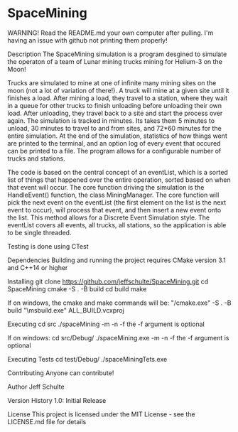 # SpaceMining
WARNING!
Read the README.md your own computer after pulling. I'm having an issue with github not printing them properly!

Description
The SpaceMining simulation is a program desgined to simulate the operaton of a team of Lunar mining trucks mining for Helium-3 on the Moon!

Trucks are simulated to mine at one of infinite many mining sites on the moon (not a lot of variation of there!).
A truck will mine at a given site until it finishes a load.
After mining a load, they travel to a station, where they wait in a queue for other trucks to finish unloading before unloading their own load.
After unloading, they travel back to a site and start the process over again.
The simulation is tracked in minutes. Its takes them 5 minutes to unload, 30 minutes to travel to and from sites, and 72*60 minutes for the entire simulation.
At the end of the simulation, statistics of how things went are printed to the terminal, and an option log of every event that occured can be printed to a file.
The program allows for a configurable number of trucks and stations.

The code is based on the central concept of an eventList, which is a sorted list of things that happened over the entire operation, sorted based on when that event will occur. The core function driving the simulation is the HandleEvent() function, the class MiningManager. The core function will pick the
next event on the eventList (the first element on the list is the next event to occur), will process that event, and then insert a new event onto the list.
This method allows for a Discrete Event Simulation style. The eventList covers all events, all trucks, all stations, so the application is able to be single threaded.

Testing is done using CTest

Dependencies
Building and running the project requires CMake version 3.1 and C++14 or higher

Installing
git clone https://github.com/jeffschulte/SpaceMining.git
cd SpaceMining
cmake -S . -B build
cd build
make

If on windows, the cmake and make commands will be:
"<path>/cmake.exe" -S . -B build
"<path>\msbuild.exe" ALL_BUILD.vcxproj

Executing
cd src
./spaceMining -m <numberOfStations> -n <numberOfTrucks> -f <logFileName>
the -f argument is optional

If on windows:
cd src/Debug/
./spaceMining.exe -m <numberOfStations> -n <numberOfTrucks> -f <logFileName>
the -f argument is optional

Executing Tests
cd test/Debug/
./spaceMiningTets.exe <testName>

Contributing
Anyone can contribute!

Author
Jeff Schulte

Version History
1.0: Initial Release

License
This project is licensed under the MIT License - see the LICENSE.md file for details

